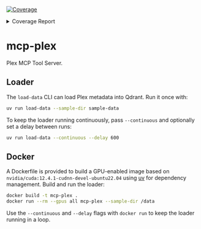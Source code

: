 <!-- Pytest Coverage Comment:Begin -->
<a href="https://github.com/constructorfleet/mcp-plex/blob/main/README.md"><img alt="Coverage" src="https://img.shields.io/badge/Coverage-82%25-green.svg" /></a><details><summary>Coverage Report </summary><table><tr><th>File</th><th>Stmts</th><th>Miss</th><th>Cover</th><th>Missing</th></tr><tbody><tr><td colspan="5"><b>mcp_plex</b></td></tr><tr><td>&nbsp; &nbsp;<a href="https://github.com/constructorfleet/mcp-plex/blob/main/mcp_plex/loader.py">loader.py</a></td><td>172</td><td>48</td><td>72%</td><td><a href="https://github.com/constructorfleet/mcp-plex/blob/main/mcp_plex/loader.py#L139-L190">139&ndash;190</a>, <a href="https://github.com/constructorfleet/mcp-plex/blob/main/mcp_plex/loader.py#L295-L302">295&ndash;302</a>, <a href="https://github.com/constructorfleet/mcp-plex/blob/main/mcp_plex/loader.py#L337-L346">337&ndash;346</a>, <a href="https://github.com/constructorfleet/mcp-plex/blob/main/mcp_plex/loader.py#L450-L463">450&ndash;463</a></td></tr><tr><td><b>TOTAL</b></td><td><b>274</b></td><td><b>48</b></td><td><b>82%</b></td><td>&nbsp;</td></tr></tbody></table></details>
<!-- Pytest Coverage Comment:End -->

# mcp-plex

Plex MCP Tool Server.

## Loader

The `load-data` CLI can load Plex metadata into Qdrant. Run it once with:

```bash
uv run load-data --sample-dir sample-data
```

To keep the loader running continuously, pass `--continuous` and optionally set a
delay between runs:

```bash
uv run load-data --continuous --delay 600
```

## Docker

A Dockerfile is provided to build a GPU-enabled image based on
`nvidia/cuda:12.4.1-cudnn-devel-ubuntu22.04` using [uv](https://github.com/astral-sh/uv)
for dependency management. Build and run the loader:

```bash
docker build -t mcp-plex .
docker run --rm --gpus all mcp-plex --sample-dir /data
```

Use the `--continuous` and `--delay` flags with `docker run` to keep the loader
running in a loop.
